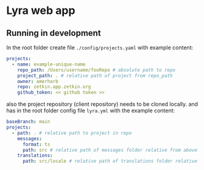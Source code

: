 # Lyra web app

## Running in development

In the root folder create file `./config/projects.yaml` with example content:

```yaml
projects:
  - name: example-unique-name
    repo_path: /Users/username/fooRepo # absolute path to repo
    project_path: . # relative path of project from repo_path
    owner: amerharb
    repo: zetkin.app.zetkin.org
    github_token: << github token >>
```

also the project repository (client repository) needs to be cloned locally. and has in the root folder config
file `lyra.yml` with the
example content:

```yaml
baseBranch: main
projects:
  - path: . # relative path to project in repo
    messages:
      format: ts
      path: src # relative path of messages folder relative from above project path
    translations:
      path: src/locale # relative path of translations folder relative from above project path
```

